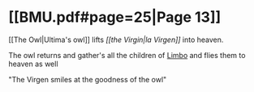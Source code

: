 # [[BMU.pdf#page=25|Page 13]]
[[The Owl|Ultima's owl]] lifts *[[the Virgin|la Virgen]]* into heaven.

The owl returns and gather's all the children of [Limbo](</Symbols/Limbo.md>) and flies them to heaven as well

"The Virgen smiles at the goodness of the owl"